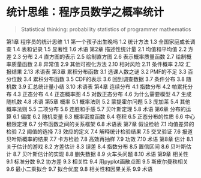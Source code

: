# 统计思维：程序员数学之概率统计
> Statistical thinking: probability statistics of programmer mathematics

第1章 程序员的统计思维
1.1 第一个孩子出生晚吗
1.2 统计方法
1.3 全国家庭成长调查
1.4 表和记录
1.5 显著性
1.6 术语
第2章 描述性统计量
2.1 均值和平均值
2.2 方差
2.3 分布
2.4 直方图的表示
2.5 绘制直方图
2.6 表示概率质量函数
2.7 绘制概率质量函数
2.8 异常值
2.9 其他可视化方法
2.10 相对风险
2.11 条件概率
2.12 汇报结果
2.13 术语表
第3章 累积分布函数
3.1 选课人数之谜
3.2 PMF的不足
3.3 百分位数
3.4 累积分布函数
3.5 CDF的表示
3.6 回到调查数据
3.7 条件分布
3.8 随机数
3.9 汇总统计量小结
3.10 术语表
第4章 连续分布
4.1 指数分布
4.2 帕累托分布
4.3 正态分布
4.4 正态概率图
4.5 对数正态分布
4.6 为什么需要模型
4.7 生成随机数
4.8 术语
第5章 概率
5.1 概率法则
5.2 蒙提霍尔问题
5.3 庞加莱
5.4 其他概率法则
5.5 二项分布
5.6 连胜和手感
5.7 贝叶斯定理
5.8 术语
第6章 分布的运算
6.1 偏度
6.2 随机变量
6.3 概率密度函数
6.4 卷积
6.5 正态分布的性质
6.6 中心极限定理
6.7 分布函数之间的关系框架
6.8 术语表
第7章 假设检验
7.1 均值差异的检验
7.2 阈值的选择
7.3 效应的定义
7.4 解释统计检验结果
7.5 交叉验证
7.6 报道贝叶斯概率的结果
7.7 卡方检验
7.8 高效再抽样
7.9 功效
7.10 术语
第8章 估计
8.1 关于估计的游戏
8.2 方差估计
8.3 误差
8.4 指数分布
8.5 置信区间
8.6 贝叶斯估计
8.7 贝叶斯估计的实现
8.8 删失数据
8.9 火车头问题
8.10 术语
第9章 相关性
9.1 标准分数
9.2 协方差
9.3 相关性
9.4 用pyplot画散点图
9.5 斯皮尔曼秩相关
9.6 最小二乘拟合
9.7 拟合优度
9.8 相关性和因果关系
9.9 术语